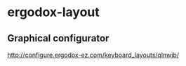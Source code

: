 ergodox-layout
==============

Graphical configurator
----------------------

http://configure.ergodox-ez.com/keyboard_layouts/qlnwjb/
